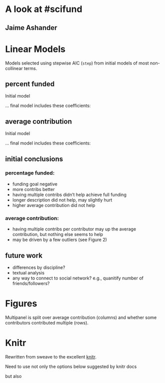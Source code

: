 <!--roptions dev=png,width=5,height=5 -->

A look at #scifund
======

Jaime Ashander
-----


# Linear Models #

Models selected using stepwise AIC (`step`) from initial models of most non-collinear terms. 

<!--begin.rcode,echo=FALSE
prj.stats =read.csv('proj.txt')
prj.stats$percent.funded = with(prj.stats, fund_attained/fund_goal)
prj.stats$multiple.contributions = with(prj.stats, total_contributions/unique_contributions)
prj.stats$average.contribution = with(prj.stats, fund_attained/total_contributions)
prj.stats$multiple.contributions.bool = prj.stats$multiple.contributions > 1
end.rcode-->

## percent funded ##

Initial model
<!--begin.rcode
lm.funded1 = lm(percent.funded~description_length+ total_contributions+ 
  fund_goal+ multiple.contributions+ average.contribution, data = prj.stats)
end.rcode-->

... final model includes these coefficients:
<!--begin.rcode,echo=FALSE,results=hide
lm.funded = step(lm.funded1)
end.rcode-->

<!--begin.rcode,echo=FALSE
a = summary(lm.funded)
coef(a)
end.rcode-->

## average contribution ##

Initial model
<!--begin.rcode,echo=FALSE
lm.avgive1 = lm(average.contribution~description_length+
  total_contributions+
  fund_goal+
  multiple.contributions, data = prj.stats)
end.rcode-->

... final model includes these coefficients:
<!--begin.rcode,echo=FALSE,results=hide
lm.avgive = step(lm.avgive1)
end.rcode-->

<!--begin.rcode,echo=FALSE
b = summary(lm.avgive)
coef(b)
end.rcode-->

## initial conclusions ##

### percentage funded: ###

* funding goal negative 
* more contribs better 
* having multiple contribs didn’t help achieve full funding 
* longer description did not help, may slightly hurt 
* higher average contribution did not help

### average contribution: ###

* having multiple contribs per contributor may up the average
contribution, but nothing else seems to help 
* may be driven by a few outliers (see Figure 2)


## future work ## 

* differences by discipline?
* textual analysis
* any way to connect to social network? e.g., quanitify number of friends/followers?


# Figures #

<!--begin.rcode,echo=FALSE
require(ggplot2)
prj.stats$description_length =cut_number(prj.stats$description_length, n=5)
prj.stats$av.contrib.factor = cut_number(prj.stats$average.contribution, n=3)
g = ggplot(prj.stats)
end.rcode-->


Multipanel is split over average contribution (columns) and whether some contributors contributed multiple (rows).

<!--begin.rcode percent-funded,fig=TRUE,message=FALSE
g+theme_bw() + geom_point(aes(fund_goal, percent.funded, size=total_contributions, color=description_length))+ facet_grid(multiple.contributions.bool~av.contrib.factor)+scale_color_brewer(type='seq')
end.rcode-->


<!--begin.rcode average-contribution,fig=TRUE,message=FALSE
g +theme_bw() + geom_point(aes(multiple.contributions, average.contribution, color=description_length, size=fund_goal))+scale_color_brewer(type='seq')
end.rcode-->

# Knitr #

Rewritten from sweave to the excellent [knitr](http://yihui.github.com/knitr/).

Need to use not only the options below suggested by knitr docs

<!--begin.rcode eval=FALSE
opts_knit$set(theme='gfm', base.url="https://github.com/ashander/scifundstats/raw/master/")
end.rcode-->

but also 

<!--begin.rcode eval=FALSE
opts_knit$set(out.format='gfm')
end.rcode-->


<!--begin.rcode, eval=FALSE,echo=FALSE
#g +theme_bw()+ geom_boxplot(aes(multiple.contributions.bool, average.contribution))+ geom_point(aes(multiple.contributions.bool, average.contribution, color=description_length, size=fund_goal))+scale_color_brewer(type='seq')
end.rcode-->
